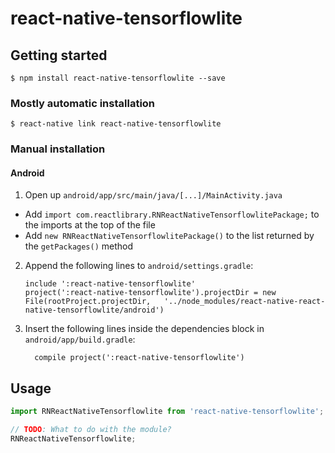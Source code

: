 
# react-native-tensorflowlite

## Getting started

`$ npm install react-native-tensorflowlite --save`

### Mostly automatic installation

`$ react-native link react-native-tensorflowlite`

### Manual installation


#### Android

1. Open up `android/app/src/main/java/[...]/MainActivity.java`
  - Add `import com.reactlibrary.RNReactNativeTensorflowlitePackage;` to the imports at the top of the file
  - Add `new RNReactNativeTensorflowlitePackage()` to the list returned by the `getPackages()` method
2. Append the following lines to `android/settings.gradle`:
  	```
  	include ':react-native-tensorflowlite'
  	project(':react-native-tensorflowlite').projectDir = new File(rootProject.projectDir, 	'../node_modules/react-native-react-native-tensorflowlite/android')
  	```
3. Insert the following lines inside the dependencies block in `android/app/build.gradle`:
  	```
      compile project(':react-native-tensorflowlite')
  	```


## Usage
```javascript
import RNReactNativeTensorflowlite from 'react-native-tensorflowlite';

// TODO: What to do with the module?
RNReactNativeTensorflowlite;
```
  
